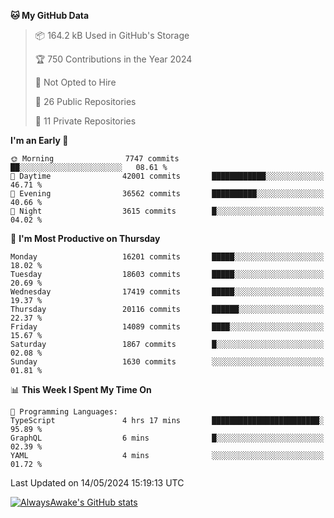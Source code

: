 <!--START_SECTION:waka-->
**🐱 My GitHub Data** 

> 📦 164.2 kB Used in GitHub's Storage 
 > 
> 🏆 750 Contributions in the Year 2024
 > 
> 🚫 Not Opted to Hire
 > 
> 📜 26 Public Repositories 
 > 
> 🔑 11 Private Repositories 
 > 
**I'm an Early 🐤** 

```text
🌞 Morning                7747 commits        ██░░░░░░░░░░░░░░░░░░░░░░░   08.61 % 
🌆 Daytime                42001 commits       ████████████░░░░░░░░░░░░░   46.71 % 
🌃 Evening                36562 commits       ██████████░░░░░░░░░░░░░░░   40.66 % 
🌙 Night                  3615 commits        █░░░░░░░░░░░░░░░░░░░░░░░░   04.02 % 
```
📅 **I'm Most Productive on Thursday** 

```text
Monday                   16201 commits       █████░░░░░░░░░░░░░░░░░░░░   18.02 % 
Tuesday                  18603 commits       █████░░░░░░░░░░░░░░░░░░░░   20.69 % 
Wednesday                17419 commits       █████░░░░░░░░░░░░░░░░░░░░   19.37 % 
Thursday                 20116 commits       ██████░░░░░░░░░░░░░░░░░░░   22.37 % 
Friday                   14089 commits       ████░░░░░░░░░░░░░░░░░░░░░   15.67 % 
Saturday                 1867 commits        █░░░░░░░░░░░░░░░░░░░░░░░░   02.08 % 
Sunday                   1630 commits        ░░░░░░░░░░░░░░░░░░░░░░░░░   01.81 % 
```


📊 **This Week I Spent My Time On** 

```text
💬 Programming Languages: 
TypeScript               4 hrs 17 mins       ████████████████████████░   95.89 % 
GraphQL                  6 mins              █░░░░░░░░░░░░░░░░░░░░░░░░   02.39 % 
YAML                     4 mins              ░░░░░░░░░░░░░░░░░░░░░░░░░   01.72 % 
```


 Last Updated on 14/05/2024 15:19:13 UTC
<!--END_SECTION:waka-->

[![AlwaysAwake's GitHub stats](https://github-readme-stats.vercel.app/api?username=AlwaysAwake&show_icons=true&theme=github_dark&count_private=true)](https://github.com/AlwaysAwake/AlwaysAwake)
